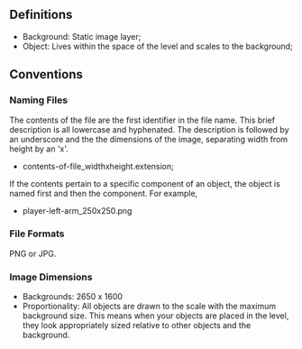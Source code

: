 ## Definitions
- Background: Static image layer;
- Object: Lives within the space of the level and scales to the background;

## Conventions

### Naming Files

The contents of the file are the first identifier in the file name. This brief description is all lowercase and hyphenated. The description is followed by an underscore and the the dimensions of the image, separating width from height by an 'x'.
- contents-of-file_widthxheight.extension;

If the contents pertain to a specific component of an object, the object is named first and then the component. For example,
- player-left-arm_250x250.png

### File Formats

PNG or JPG.

### Image Dimensions

- Backgrounds: 2650 x 1600
- Proportionality: All objects are drawn to the scale with the maximum background size. This means when your objects are placed in the level, they look appropriately sized relative to other objects and the background.
